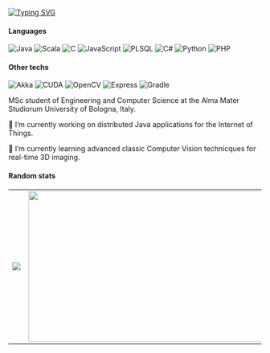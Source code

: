 <!--
**AndreaIngargiola/AndreaIngargiola** is a ✨ _special_ ✨ repository because its `README.md` (this file) appears on your GitHub profile.

Here are some ideas to get you started:

- 🔭 I’m currently working on ...
- 🌱 I’m currently learning ...
- 👯 I’m looking to collaborate on ...
- 🤔 I’m looking for help with ...
- 💬 Ask me about ...
- 📫 How to reach me: ...
- 😄 Pronouns: ...
- ⚡ Fun fact: ...
-->
<a href="https://git.io/typing-svg"><img src="https://readme-typing-svg.demolab.com?font=Chakra+Petch&size=75&pause=1000&color=FFFFFF&background=2B213A&center=true&vCenter=true&multiline=true&width=1080&height=150&lines=Welcome+to+Andrea's+profile!" alt="Typing SVG" /></a>

#### Languages
![Java](https://img.shields.io/badge/Java-Proficient-brightgreen?style=flat&logo=java&logoColor=white)
![Scala](https://img.shields.io/badge/Scala-Proficient-brightgreen?style=flat&logo=scala&logoColor=white)
![C](https://img.shields.io/badge/C-Proficient-brightgreen?style=flat&logo=c&logoColor=white)
![JavaScript](https://img.shields.io/badge/JavaScript-Fluent-green?style=flat&logo=javascript&logoColor=white)
![PLSQL](https://img.shields.io/badge/PLSQL-Fluent-green?style=flat&logo=node.js&logoColor=white)
![C#](https://img.shields.io/badge/C%23-Average-yellow?style=flat&logo=c%20sharp&logoColor=white)
![Python](https://img.shields.io/badge/Python-Average-yellow?style=flat&logo=python&logoColor=white)
![PHP](https://img.shields.io/badge/PHP-Average-yellow?style=flat&logo=php&logoColor=white)
#### Other techs
![Akka](https://img.shields.io/badge/Akka-Proficient-brightgreen?style=flat&logo=java&logoColor=white)
![CUDA](https://img.shields.io/badge/CUDA-Intermediate-blue?style=flat&logo=docker&logoColor=white)
![OpenCV](https://img.shields.io/badge/OpenCV-Intermediate-blue?style=flat&logo=docker&logoColor=white)
![Express](https://img.shields.io/badge/Express-Fluent-green?style=flat&logo=node.js&logoColor=white)
![Gradle](https://img.shields.io/badge/Gradle-Fluent-green?style=flat&logo=node.js&logoColor=white)

MSc student of Engineering and Computer Science at the Alma Mater Studiorum University of Bologna, Italy. 

🔭 I’m currently working on distributed Java applications for the Internet of Things.

🌱 I’m currently learning advanced classic Computer Vision technicques for real-time 3D imaging.

#### Random stats
<table>
   <tr>
      <td>
         <img src="https://github-readme-stats.vercel.app/api?username=AndreaIngargiola&theme=synthwave">
      </td>
      <td>
         <img src="https://github-readme-streak-stats.herokuapp.com/?user=AndreaIngargiola&theme=synthwave&hide_border=false" width="500px" height="300px">
      </td>
   </tr>
</table>

<!-- [![trophy](https://github-profile-trophy.vercel.app/?username=AndreaIngargiola&theme=onedark)](https://github.com/ryo-ma/github-profile-trophy) -->


<!-- ![Top Langs](https://github-readme-stats.vercel.app/api/top-langs/?username=AndreaIngargiola&theme=synthwave&layout=compact&exclude_repo=Procedural-low-poly-terrain-generation-with-Unity3D) -->




<!-- [![trophy](https://github-profile-trophy.vercel.app/?username=AndreaIngargiola&theme=synthwave)](https://github.com/AndreaIngargiola/github-profile-trophy) -->

